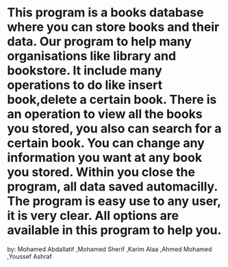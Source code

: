 # This program is a books database where you can store books and their data. Our program to help many organisations like library and bookstore. It include many operations to do like insert book,delete a certain book. There is an operation to view all the books you stored, you also can search for a certain book. You can change any information you want at any book you stored. Within you close the program, all data saved automacilly. The program is easy use to any user, it is very clear. All options are available in this program to help you.

by:
Mohamed Abdallatif
,Mohamed Sherif
,Karim Alaa
,Ahmed Mohamed
,Youssef Ashraf

